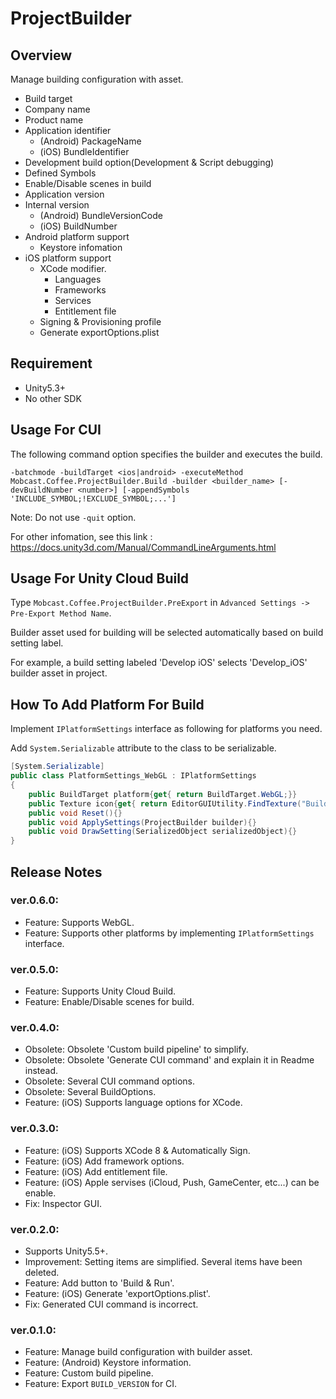 ProjectBuilder
===

## Overview

Manage building configuration with asset.

* Build target
* Company name
* Product name
* Application identifier
    * (Android) PackageName
    * (iOS) BundleIdentifier
* Development build option(Development & Script debugging)
* Defined Symbols
* Enable/Disable scenes in build
* Application version
* Internal version
    * (Android) BundleVersionCode
    * (iOS) BuildNumber
* Android platform support
    * Keystore infomation
* iOS platform support
    * XCode modifier.
        * Languages
        * Frameworks
        * Services
        * Entitlement file
    * Signing & Provisioning profile
    * Generate exportOptions.plist



## Requirement

* Unity5.3+
* No other SDK



## Usage For CUI

The following command option specifies the builder and executes the build.

`-batchmode -buildTarget <ios|android> -executeMethod Mobcast.Coffee.ProjectBuilder.Build -builder <builder_name> [-devBuildNumber <number>] [-appendSymbols 'INCLUDE_SYMBOL;!EXCLUDE_SYMBOL;...']`

Note: Do not use `-quit` option.

For other infomation, see this link : <https://docs.unity3d.com/Manual/CommandLineArguments.html>




## Usage For Unity Cloud Build

Type `Mobcast.Coffee.ProjectBuilder.PreExport` in `Advanced Settings -> Pre-Export Method Name`.

Builder asset used for building will be selected automatically based on build setting label.

For example, a build setting labeled 'Develop iOS' selects 'Develop_iOS' builder asset in project.




## How To Add Platform For Build

Implement `IPlatformSettings` interface as following for platforms you need.

Add `System.Serializable` attribute to the class to be serializable.

```cs
[System.Serializable]
public class PlatformSettings_WebGL : IPlatformSettings
{
	public BuildTarget platform{get{ return BuildTarget.WebGL;}}
	public Texture icon{get{ return EditorGUIUtility.FindTexture("BuildSettings.WebGL.Small");}}
	public void Reset(){}
	public void ApplySettings(ProjectBuilder builder){}
	public void DrawSetting(SerializedObject serializedObject){}
}
```



## Release Notes

### ver.0.6.0:

* Feature: Supports WebGL.
* Feature: Supports other platforms by implementing `IPlatformSettings` interface.


### ver.0.5.0:

* Feature: Supports Unity Cloud Build.
* Feature: Enable/Disable scenes for build.


### ver.0.4.0:

* Obsolete: Obsolete 'Custom build pipeline' to simplify.
* Obsolete: Obsolete 'Generate CUI command' and explain it in Readme instead.
* Obsolete: Several CUI command options.
* Obsolete: Several BuildOptions.
* Feature: (iOS) Supports language options for XCode.


### ver.0.3.0:

* Feature: (iOS) Supports XCode 8 & Automatically Sign.
* Feature: (iOS) Add framework options.
* Feature: (iOS) Add entitlement file.
* Feature: (iOS) Apple servises (iCloud, Push, GameCenter, etc...) can be enable.
* Fix: Inspector GUI.


### ver.0.2.0:

* Supports Unity5.5+.
* Improvement: Setting items are simplified. Several items have been deleted.
* Feature: Add button to 'Build & Run'.
* Feature: (iOS) Generate 'exportOptions.plist'.
* Fix: Generated CUI command is incorrect.


### ver.0.1.0:

* Feature: Manage build configuration with builder asset.
* Feature: (Android) Keystore information.
* Feature: Custom build pipeline.
* Feature: Export `BUILD_VERSION` for CI.